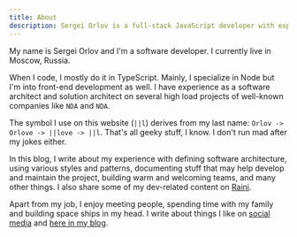 ```yaml
---
title: About
description: Sergei Orlov is a full-stack JavaScript developer with experience in software and solution architecture.
---
```


My name is Sergei Orlov and I'm a software developer. I currently live in Moscow, Russia.

When I code, I mostly do it in TypeScript. Mainly, I specialize in Node but I'm into
front-end development as well. I have experience as a software architect and solution architect
on several high load projects of well-known companies like `NDA` and `NDA`.

The symbol I use on this website (`||l`) derives from my last name: `Orlov -> Orlove -> ||love -> ||l`.
That's all geeky stuff, I know. I don't run mad after my jokes either.

In this blog, I write about my experience with defining software architecture, using various styles and
patterns, documenting stuff that may help develop and maintain the project,
building warm and welcoming teams, and many other things. I also share some of my dev-related
content on [Raini](https://raini.dev).

Apart from my job, I enjoy meeting people, spending time with my family and building space
ships in my head. I write about things I like on [social media](/contacts) and [here in my blog](/).
